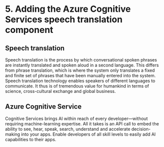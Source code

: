 



# 5. Adding the Azure Cognitive Services speech translation component
## Speech translation
Speech translation is the process by which conversational spoken phrases are instantly translated and spoken aloud in a second language. This differs from phrase translation, which is where the system only translates a fixed and finite set of phrases that have been manually entered into the system. Speech translation technology enables speakers of different languages to communicate. It thus is of tremendous value for humankind in terms of science, cross-cultural exchange and global business.
## Azure Cognitive Service
Cognitive Services brings AI within reach of every developer—without requiring machine-learning expertise. All it takes is an API call to embed the ability to see, hear, speak, search, understand and accelerate decision-making into your apps. Enable developers of all skill levels to easily add AI capabilities to their apps.
